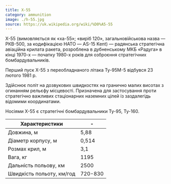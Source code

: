 ```yaml
---
title: Х-55
category: ammunition
image: ./h-55.jpg
source: https://uk.wikipedia.org/wiki/%D0%A5-55
---
```


Х-55 (вимовляється як «ха-55»; «виріб 120», загальновійськова назва — РКВ-500, за кодифікацією НАТО — AS-15 Kent) — радянська стратегічна авіаційна крилата ракета, розроблена в дубненському МКБ «Радуга» в кінці 1970-х — початку 1980-х років для озброєння стратегічних бомбардувальників.

Перший пуск Х-55 з переобладнаного літака Ту-95М-5 відбувся 23 лютого 1981 р.

Здійснює політ на дозвукових швидкостях на гранично малих висотах з огинанням рельєфу місцевості. Призначена для застосування проти стратегічно важливих стаціонарних наземних цілей із заздалегідь відомими координатами.

Носіями Х-55 є стратегічні бомбардувальники Ту-95, Ту-160.

| Характеристики            | -       |
| ------------------------- | ------- |
| Довжина, м                | 5,88    |
| Діаметр корпусу, м        | 0,514   |
| Розмах крил, м            | 3,1     |
| Вага, кг                  | 1195    |
| Дальність польову, км     | 2500    |
| Швидкість польоту, км/год | 720-830 |
